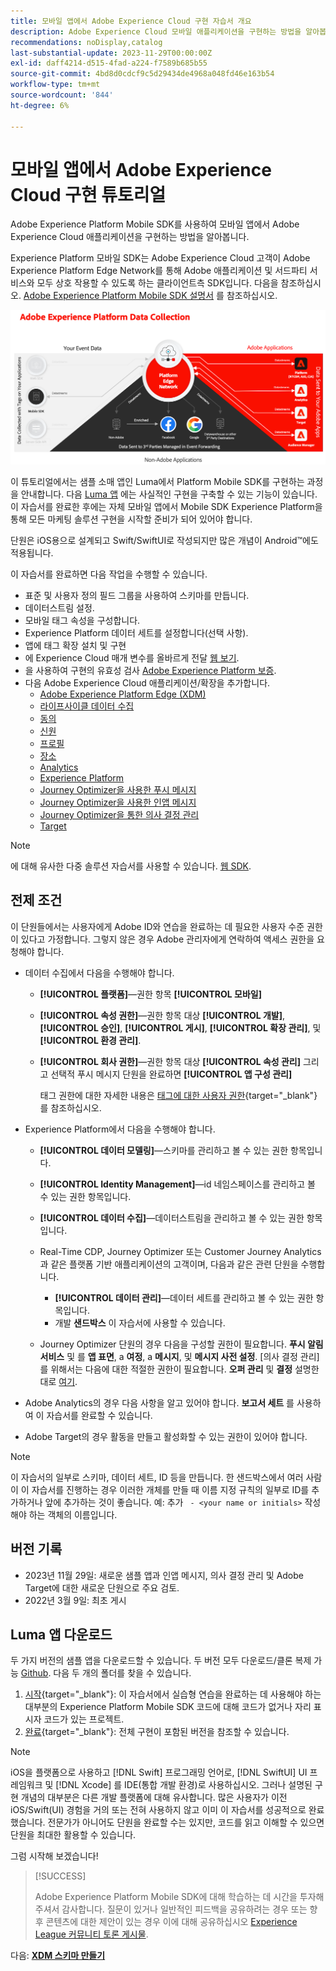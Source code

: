 ```yaml
---
title: 모바일 앱에서 Adobe Experience Cloud 구현 자습서 개요
description: Adobe Experience Cloud 모바일 애플리케이션을 구현하는 방법을 알아봅니다. 이 튜토리얼에서는 샘플 Swift 앱에서의 Experience Cloud 애플리케이션 구현을 안내합니다.
recommendations: noDisplay,catalog
last-substantial-update: 2023-11-29T00:00:00Z
exl-id: daff4214-d515-4fad-a224-f7589b685b55
source-git-commit: 4bd8d0cdcf9c5d29434de4968a048fd46e163b54
workflow-type: tm+mt
source-wordcount: '844'
ht-degree: 6%

---
```


# 모바일 앱에서 Adobe Experience Cloud 구현 튜토리얼

Adobe Experience Platform Mobile SDK를 사용하여 모바일 앱에서 Adobe Experience Cloud 애플리케이션을 구현하는 방법을 알아봅니다.

Experience Platform 모바일 SDK는 Adobe Experience Cloud 고객이 Adobe Experience Platform Edge Network를 통해 Adobe 애플리케이션 및 서드파티 서비스와 모두 상호 작용할 수 있도록 하는 클라이언트측 SDK입니다. 다음을 참조하십시오. [Adobe Experience Platform Mobile SDK 설명서](https://developer.adobe.com/client-sdks/home/) 를 참조하십시오.

![아키텍처](assets/architecture.png)


이 튜토리얼에서는 샘플 소매 앱인 Luma에서 Platform Mobile SDK를 구현하는 과정을 안내합니다. 다음 [Luma 앱](https://github.com/Adobe-Marketing-Cloud/Luma-iOS-Mobile-App) 에는 사실적인 구현을 구축할 수 있는 기능이 있습니다. 이 자습서를 완료한 후에는 자체 모바일 앱에서 Mobile SDK Experience Platform을 통해 모든 마케팅 솔루션 구현을 시작할 준비가 되어 있어야 합니다.

단원은 iOS용으로 설계되고 Swift/SwiftUI로 작성되지만 많은 개념이 Android™에도 적용됩니다.

이 자습서를 완료하면 다음 작업을 수행할 수 있습니다.

* 표준 및 사용자 정의 필드 그룹을 사용하여 스키마를 만듭니다.
* 데이터스트림 설정.
* 모바일 태그 속성을 구성합니다.
* Experience Platform 데이터 세트를 설정합니다(선택 사항).
* 앱에 태그 확장 설치 및 구현
* 에 Experience Cloud 매개 변수를 올바르게 전달 [웹 보기](web-views.md).
* 을 사용하여 구현의 유효성 검사 [Adobe Experience Platform 보증](assurance.md).
* 다음 Adobe Experience Cloud 애플리케이션/확장을 추가합니다.
   * [Adobe Experience Platform Edge (XDM)](events.md)
   * [라이프사이클 데이터 수집](lifecycle-data.md)
   * [동의](consent.md)
   * [신원](identity.md)
   * [프로필](profile.md)
   * [장소](places.md)
   * [Analytics](analytics.md)
   * [Experience Platform](platform.md)
   * [Journey Optimizer을 사용한 푸시 메시지](journey-optimizer-push.md)
   * [Journey Optimizer을 사용한 인앱 메시지](journey-optimizer-inapp.md)
   * [Journey Optimizer을 통한 의사 결정 관리](journey-optimizer-offers.md)
   * [Target](target.md)


>[!NOTE]
>
>에 대해 유사한 다중 솔루션 자습서를 사용할 수 있습니다. [웹 SDK](../tutorial-web-sdk/overview.md).

## 전제 조건

이 단원들에서는 사용자에게 Adobe ID와 연습을 완료하는 데 필요한 사용자 수준 권한이 있다고 가정합니다. 그렇지 않은 경우 Adobe 관리자에게 연락하여 액세스 권한을 요청해야 합니다.

* 데이터 수집에서 다음을 수행해야 합니다.
   * **[!UICONTROL 플랫폼]**—권한 항목 **[!UICONTROL 모바일]**
   * **[!UICONTROL 속성 권한]**—권한 항목 대상 **[!UICONTROL 개발]**, **[!UICONTROL 승인]**, **[!UICONTROL 게시]**, **[!UICONTROL 확장 관리]**, 및 **[!UICONTROL 환경 관리]**.
   * **[!UICONTROL 회사 권한]**—권한 항목 대상 **[!UICONTROL 속성 관리]** 그리고 선택적 푸시 메시지 단원을 완료하면 **[!UICONTROL 앱 구성 관리]**

     태그 권한에 대한 자세한 내용은 [태그에 대한 사용자 권한](https://experienceleague.adobe.com/docs/experience-platform/tags/admin/user-permissions.html?lang=ko-KR){target="_blank"} 를 참조하십시오.
* Experience Platform에서 다음을 수행해야 합니다.
   * **[!UICONTROL 데이터 모델링]**—스키마를 관리하고 볼 수 있는 권한 항목입니다.
   * **[!UICONTROL Identity Management]**—id 네임스페이스를 관리하고 볼 수 있는 권한 항목입니다.
   * **[!UICONTROL 데이터 수집]**—데이터스트림을 관리하고 볼 수 있는 권한 항목입니다.

   * Real-Time CDP, Journey Optimizer 또는 Customer Journey Analytics과 같은 플랫폼 기반 애플리케이션의 고객이며, 다음과 같은 관련 단원을 수행합니다.
      * **[!UICONTROL 데이터 관리]**—데이터 세트를 관리하고 볼 수 있는 권한 항목입니다.
      * 개발 **샌드박스** 이 자습서에 사용할 수 있습니다.

   * Journey Optimizer 단원의 경우 다음을 구성할 권한이 필요합니다. **푸시 알림 서비스** 및 를 **앱 표면**, a **여정**, a **메시지**, 및 **메시지 사전 설정**. [의사 결정 관리]를 위해서는 다음에 대한 적절한 권한이 필요합니다. **오퍼 관리** 및 **결정** 설명한 대로 [여기](https://experienceleague.adobe.com/docs/journey-optimizer/using/access-control/privacy/high-low-permissions.html?lang=en#decisions-permissions).

* Adobe Analytics의 경우 다음 사항을 알고 있어야 합니다. **보고서 세트** 를 사용하여 이 자습서를 완료할 수 있습니다.

* Adobe Target의 경우 활동을 만들고 활성화할 수 있는 권한이 있어야 합니다.


>[!NOTE]
>
>이 자습서의 일부로 스키마, 데이터 세트, ID 등을 만듭니다. 한 샌드박스에서 여러 사람이 이 자습서를 진행하는 경우 이러한 개체를 만들 때 이름 지정 규칙의 일부로 ID를 추가하거나 앞에 추가하는 것이 좋습니다. 예: 추가 ` - <your name or initials>` 작성해야 하는 객체의 이름입니다.

## 버전 기록

* 2023년 11월 29일: 새로운 샘플 앱과 인앱 메시지, 의사 결정 관리 및 Adobe Target에 대한 새로운 단원으로 주요 검토.
* 2022년 3월 9일: 최초 게시

## Luma 앱 다운로드

두 가지 버전의 샘플 앱을 다운로드할 수 있습니다. 두 버전 모두 다운로드/클론 복제 가능 [Github](https://github.com/Adobe-Marketing-Cloud/Luma-iOS-Mobile-App). 다음 두 개의 폴더를 찾을 수 있습니다.


1. [시작](https://github.com/Adobe-Marketing-Cloud/Luma-iOS-Mobile-App){target="_blank"}: 이 자습서에서 실습형 연습을 완료하는 데 사용해야 하는 대부분의 Experience Platform Mobile SDK 코드에 대해 코드가 없거나 자리 표시자 코드가 있는 프로젝트.
1. [완료](https://github.com/Adobe-Marketing-Cloud/Luma-iOS-Mobile-App){target="_blank"}: 전체 구현이 포함된 버전을 참조할 수 있습니다.


>[!NOTE]
>
>iOS을 플랫폼으로 사용하고 [!DNL Swift] 프로그래밍 언어로, [!DNL SwiftUI] UI 프레임워크 및 [!DNL Xcode] 를 IDE(통합 개발 환경)로 사용하십시오. 그러나 설명된 구현 개념의 대부분은 다른 개발 플랫폼에 대해 유사합니다. 많은 사용자가 이전 iOS/Swift(UI) 경험을 거의 또는 전혀 사용하지 않고 이미 이 자습서를 성공적으로 완료했습니다. 전문가가 아니어도 단원을 완료할 수는 있지만, 코드를 읽고 이해할 수 있으면 단원을 최대한 활용할 수 있습니다.


그럼 시작해 보겠습니다!

>[!SUCCESS]
>
>Adobe Experience Platform Mobile SDK에 대해 학습하는 데 시간을 투자해 주셔서 감사합니다. 질문이 있거나 일반적인 피드백을 공유하려는 경우 또는 향후 콘텐츠에 대한 제안이 있는 경우 이에 대해 공유하십시오 [Experience League 커뮤니티 토론 게시물](https://experienceleaguecommunities.adobe.com/t5/adobe-experience-platform-data/tutorial-discussion-implement-adobe-experience-cloud-in-mobile/td-p/443796).

다음: **[XDM 스키마 만들기](create-schema.md)**
